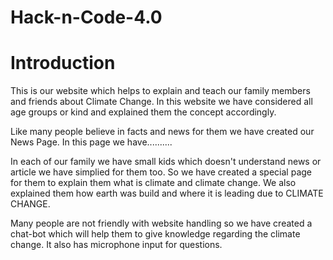 # Hack-n-Code-4.0

# Introduction

This is our website which helps to explain and teach our family members and friends about Climate Change. In this website we have considered all age groups or kind and explained them the concept accordingly. 

Like many people believe in facts and news for them we have created our News Page. In this page we have..........

In each of our family we have small kids which doesn't understand news or article we have simplied for them too. So we have created a special page for them to explain them what is climate and climate change. We also explained them how earth was build and where it is leading due to CLIMATE CHANGE.

Many people are not friendly with website handling so we have created a chat-bot which will help them to give knowledge regarding the climate change.
It also has microphone input for questions.

